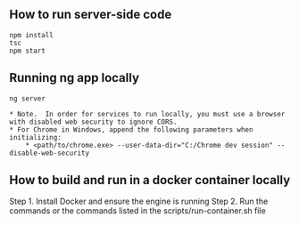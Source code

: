 ## How to run server-side code

    npm install
    tsc
    npm start

## Running ng app locally

	ng server
	
	* Note.  In order for services to run locally, you must use a browser with disabled web security to ignore CORS.  
	* For Chrome in Windows, append the following parameters when initializing:
		* <path/to/chrome.exe> --user-data-dir="C:/Chrome dev session" --disable-web-security
    
## How to build and run in a docker container locally

Step 1. Install Docker and ensure the engine is running
Step 2. Run the commands or the commands listed in the scripts/run-container.sh file

